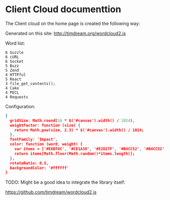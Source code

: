 # Client Cloud documenttion

The Client cloud on the home page is created the following way:

Generated on this site: http://timdream.org/wordcloud2.js

Word list:

```
6 Guzzle
6 cURL
6 Socket
5 Buzz
5 Zend
4 HTTPful
5 React
3 file_get_contents();
4 Cake
4 PECL
4 Requests
```

Configuration:

``` json
{
  gridSize: Math.round(16 * $('#canvas').width() / 1024),
  weightFactor: function (size) {
    return Math.pow(size, 2.3) * $('#canvas').width() / 1024;
  },
  fontFamily: 'Impact',
  color: function (word, weight) {
    var items = ['#E6B74C', '#CE1A38', '#E2D27F', '#B4CC52', '#B4CC52', '#4D4D4D', '#E96F7F', '#27AAE2', '#02467A'];
    return items[Math.floor(Math.random()*items.length)];
  },
  rotateRatio: 0.5,
  backgroundColor: '#ffffff'
}
```

TODO: Might be a good idea to integrate the library itself:

https://github.com/timdream/wordcloud2.js
